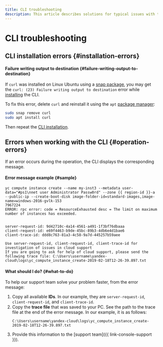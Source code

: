 ```yaml
---
title: CLI troubleshooting
description: This article describes solutions for typical issues with the CLI.
---
```


# CLI troubleshooting

## CLI installation errors {#installation-errors}

#### Failure writing output to destination {#failure-writing-output-to-destination}

If `curl` was installed on Linux Ubuntu using a [snap package](https://en.wikipedia.org/wiki/Snap_(software)), you may get the `curl: (23) Failure writing output to destination` error while [installing](operations/install-cli.md) the CLI.

To fix this error, delete `curl` and reinstall it using the `apt` [package manager](https://en.wikipedia.org/wiki/APT_(software)):

```bash
sudo snap remove curl
sudo apt install curl
```

Then repeat the [CLI installation](./operations/install-cli.md).

## Errors when working with the CLI {#operation-errors}

If an error occurs during the operation, the CLI displays the corresponding message.

#### Error message example {#sample}

```
yc compute instance create --name my-inst3 --metadata user-data="#ps1\nnet user Administrator Passw0rd" --zone {{ region-id }}-a --public-ip --create-boot-disk image-folder-id=standard-images,image-name=windows-2016-gvlk-153
7967224
ERROR: rpc error: code = ResourceExhausted desc = The limit on maximum number of instances has exceeded.


server-request-id: 9d42710c-4a14-4561-a491-1f3bf76dbaaa
client-request-id: e69f4463-b9de-45bc-89b3-4db6e4d1bae6
client-trace-id: ddd8c763-81a3-4c58-9a7d-445257b59aee

Use server-request-id, client-request-id, client-trace-id for investigation of issues in cloud support
If you are going to ask for help of cloud support, please send the following trace file: C:\Users\username\yandex-cloud\logs\yc_compute_instance_create-2019-02-18T12-26-39.897.txt
```

#### What should I do? {#what-to-do}

To help our support team solve your problem faster, from the error message:

1. Copy all available **IDs**. In our example, they are `server-request-id`, `client-request-id`, and `client-trace-id`.
1. Copy the **trace file** that was saved to your PC. See the path to the trace file at the end of the error message.
In our example, it is as follows:
    ```
    C:\Users\username\yandex-cloud\logs\yc_compute_instance_create-2019-02-18T12-26-39.897.txt
    ```
1. Provide this information to the [support team]({{ link-console-support }}).